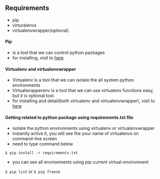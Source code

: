 ## Requirements

-   pip
-   virturalenvs
-   virtualenvwrapper(optional)

#### Pip

-   is a tool that we can control python packages
-   for installing, visit to [here](https://pip.pypa.io/en/stable/installing/, "pip")

#### Virtualenv and virtualenvwrapper

-	Virtualenv is a tool that we can isolate the all system python environments
-	Virtualwrapperenv is a tool that we can use virtualenv functions easy, but it is optional tool.
-	for installing and detail(both virtualenv and virtualenvwrapper), visit to [here](http://docs.python-guide.org/en/latest/dev/virtualenvs/, "virtualenv")

#### Getting related to python package using requirements.txt file

-	isolate the python environments using virtualenv or virtualenvwrapper
-	instantly active it, you will see the your name of virtualenvs on command-line screen 
-	need to type command below

``$ pip install -r requirements.txt``

-	you can see all environments using pip current virtual-environment

``$ pip list`` or ``$ pip freeze``
